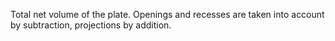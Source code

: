 Total net volume of the plate. Openings and recesses are taken into account by subtraction, projections by addition.
